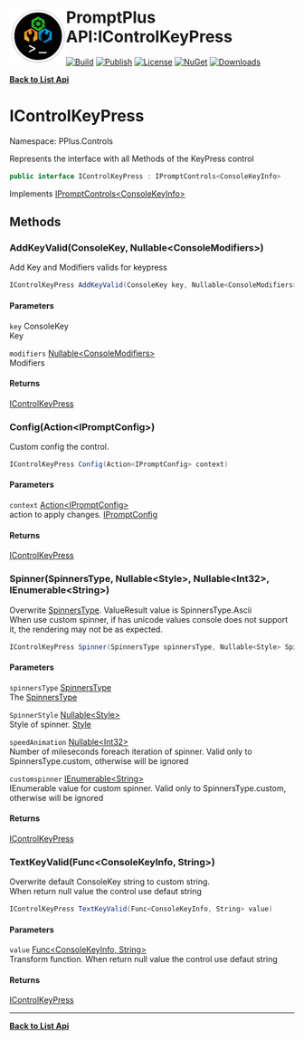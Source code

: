 # <img align="left" width="100" height="100" src="../images/icon.png">PromptPlus API:IControlKeyPress 

[![Build](https://github.com/FRACerqueira/PromptPlus/workflows/Build/badge.svg)](https://github.com/FRACerqueira/PromptPlus/actions/workflows/build.yml)
[![Publish](https://github.com/FRACerqueira/PromptPlus/actions/workflows/publish.yml/badge.svg)](https://github.com/FRACerqueira/PromptPlus/actions/workflows/publish.yml)
[![License](https://img.shields.io/github/license/FRACerqueira/PromptPlus)](https://github.com/FRACerqueira/PromptPlus/blob/master/LICENSE)
[![NuGet](https://img.shields.io/nuget/v/PromptPlus)](https://www.nuget.org/packages/PromptPlus/)
[![Downloads](https://img.shields.io/nuget/dt/PromptPlus)](https://www.nuget.org/packages/PromptPlus/)

[**Back to List Api**](./apis.md)

# IControlKeyPress

Namespace: PPlus.Controls

Represents the interface with all Methods of the KeyPress control

```csharp
public interface IControlKeyPress : IPromptControls<ConsoleKeyInfo>
```

Implements [IPromptControls&lt;ConsoleKeyInfo&gt;](./pplus.controls.ipromptcontrols-1.md)

## Methods

### <a id="methods-addkeyvalid"/>**AddKeyValid(ConsoleKey, Nullable&lt;ConsoleModifiers&gt;)**

Add Key and Modifiers valids for keypress

```csharp
IControlKeyPress AddKeyValid(ConsoleKey key, Nullable<ConsoleModifiers> modifiers)
```

#### Parameters

`key` ConsoleKey<br>
Key

`modifiers` [Nullable&lt;ConsoleModifiers&gt;](https://docs.microsoft.com/en-us/dotnet/api/system.nullable-1)<br>
Modifiers

#### Returns

[IControlKeyPress](./pplus.controls.icontrolkeypress.md)

### <a id="methods-config"/>**Config(Action&lt;IPromptConfig&gt;)**

Custom config the control.

```csharp
IControlKeyPress Config(Action<IPromptConfig> context)
```

#### Parameters

`context` [Action&lt;IPromptConfig&gt;](https://docs.microsoft.com/en-us/dotnet/api/system.action-1)<br>
action to apply changes. [IPromptConfig](./pplus.controls.ipromptconfig.md)

#### Returns

[IControlKeyPress](./pplus.controls.icontrolkeypress.md)

### <a id="methods-spinner"/>**Spinner(SpinnersType, Nullable&lt;Style&gt;, Nullable&lt;Int32&gt;, IEnumerable&lt;String&gt;)**

Overwrite [SpinnersType](./pplus.controls.spinnerstype.md). ValueResult value is SpinnersType.Ascii
 <br>When use custom spinner, if has unicode values console does not support it, the rendering may not be as expected.

```csharp
IControlKeyPress Spinner(SpinnersType spinnersType, Nullable<Style> SpinnerStyle, Nullable<Int32> speedAnimation, IEnumerable<String> customspinner)
```

#### Parameters

`spinnersType` [SpinnersType](./pplus.controls.spinnerstype.md)<br>
The [SpinnersType](./pplus.controls.spinnerstype.md)

`SpinnerStyle` [Nullable&lt;Style&gt;](https://docs.microsoft.com/en-us/dotnet/api/system.nullable-1)<br>
Style of spinner. [Style](./pplus.style.md)

`speedAnimation` [Nullable&lt;Int32&gt;](https://docs.microsoft.com/en-us/dotnet/api/system.nullable-1)<br>
Number of mileseconds foreach iteration of spinner. Valid only to SpinnersType.custom, otherwise will be ignored

`customspinner` [IEnumerable&lt;String&gt;](https://docs.microsoft.com/en-us/dotnet/api/system.collections.generic.ienumerable-1)<br>
IEnumerable value for custom spinner. Valid only to SpinnersType.custom, otherwise will be ignored

#### Returns

[IControlKeyPress](./pplus.controls.icontrolkeypress.md)

### <a id="methods-textkeyvalid"/>**TextKeyValid(Func&lt;ConsoleKeyInfo, String&gt;)**

Overwrite default ConsoleKey string to custom string.
 <br>When return null value the control use defaut string

```csharp
IControlKeyPress TextKeyValid(Func<ConsoleKeyInfo, String> value)
```

#### Parameters

`value` [Func&lt;ConsoleKeyInfo, String&gt;](https://docs.microsoft.com/en-us/dotnet/api/system.func-2)<br>
Transform function. When return null value the control use defaut string

#### Returns

[IControlKeyPress](./pplus.controls.icontrolkeypress.md)


- - -
[**Back to List Api**](./apis.md)

